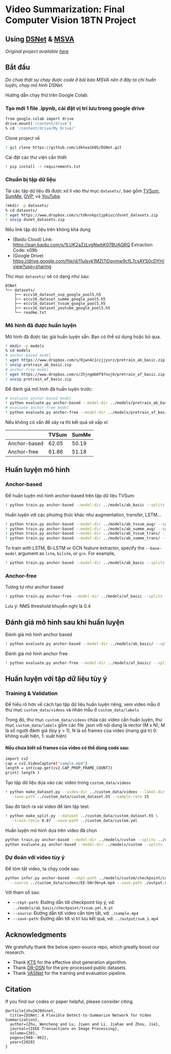 # Video Summarization: Final Computer Vision 18TN Project
## Using [DSNet](https://ieeexplore.ieee.org/document/9275314) & [MSVA](https://arxiv.org/pdf/2104.11530.pdf)
*Original project available [here](https://github.com/li-plus/DSNet)*

## Bắt đầu
*Do chưa thật sự chạy được code ở bài báo MSVA nên ở đây ta chỉ huấn luyện, chạy mô hình DSNet.*

Hướng dẫn chạy thử trên Google Colab.
### Tạo mới 1 file .ipynb, cài đặt vị trí lưu trong google drive
```sh
from google.colab import drive
drive.mount('/content/drive')
% cd '/content/drive/My Drive/'
```

Clone project về
```sh
! git clone https://github.com/idkhoa1605/DSNet.git
```

Cài đặt các thư viện cần thiết
```sh
! pip install -r requirements.txt
```

### Chuẩn bị tập dữ liệu

Tải các tập dữ liệu đã được xử lí vào thư mục `datasets/`, bao gồm [TVSum](https://github.com/yalesong/tvsum), [SumMe](https://gyglim.github.io/me/vsum/index.html), [OVP](https://sites.google.com/site/vsummsite/download), và [YouTube](https://sites.google.com/site/vsummsite/download).

```sh
!mkdir -p datasets/ 
% cd datasets/
! wget https://www.dropbox.com/s/tdknvkpz1jp6iuz/dsnet_datasets.zip
! unzip dsnet_datasets.zip
```

Nếu link tập dữ liệu trên không khả dụng

+ (Baidu Cloud) Link: https://pan.baidu.com/s/1LUK2aZzLvgNwbK07BUAQRQ Extraction Code: x09b
+ (Google Drive) https://drive.google.com/file/d/11ulsvk1MZI7iDqymw9cfL7csAYS0cDYH/view?usp=sharing

Thư mục `datasets/` sẽ có dạng như sau:

```
DSNet
└── datasets/
    ├── eccv16_dataset_ovp_google_pool5.h5
    ├── eccv16_dataset_summe_google_pool5.h5
    ├── eccv16_dataset_tvsum_google_pool5.h5
    ├── eccv16_dataset_youtube_google_pool5.h5
    └── readme.txt
```

### Mô hình đã được huấn luyện

Mô hình đã được tác giả huấn luyện sẵn. Bạn có thể sử dụng hoặc bỏ qua.

```sh
! mkdir -p models 
% cd models
# anchor-based model
! wget https://www.dropbox.com/s/0jwn4c1ccjjysrz/pretrain_ab_basic.zip
! unzip pretrain_ab_basic.zip
# anchor-free model
! wget https://www.dropbox.com/s/2hjngmb0f97nxj0/pretrain_af_basic.zip
! unzip pretrain_af_basic.zip
```

Để đánh giá mô hình đã huấn luyện trước:

```sh
# evaluate anchor-based model
! python evaluate.py anchor-based --model-dir ../models/pretrain_ab_basic/ --splits ../splits/tvsum.yml ../splits/summe.yml
# evaluate anchor-free model
! python evaluate.py anchor-free --model-dir ../models/pretrain_af_basic/ --splits ../splits/tvsum.yml ../splits/summe.yml --nms-thresh 0.4
```

Nếu không có vấn đề xảy ra thì kết quả sẽ xấp xỉ:

|              | TVSum | SumMe |
| ------------ | ----- | ----- |
| Anchor-based | 62.05 | 50.19 |
| Anchor-free  | 61.86 | 51.18 |

## Huấn luyện mô hình

### Anchor-based

Để huấn luyện mô hình anchor-based trên tập dữ liệu TVSum:

```sh
! python train.py anchor-based --model-dir ../models/ab_basic --splits ../splits/tvsum.yml ../splits/summe.yml
```

Huấn luyện với các phương thức khác như augmentation, transfer, LSTM...

```sh
! python train.py anchor-based --model-dir ../models/ab_tvsum_aug/ --splits ../splits/tvsum_aug.yml
! python train.py anchor-based --model-dir ../models/ab_summe_aug/ --splits ../splits/summe_aug.yml
! python train.py anchor-based --model-dir ../models/ab_tvsum_trans/ --splits ../splits/tvsum_trans.yml
! python train.py anchor-based --model-dir ../models/ab_summe_trans/ --splits ../splits/summe_trans.yml
```

To train with LSTM, Bi-LSTM or GCN feature extractor, specify the `--base-model` argument as `lstm`, `bilstm`, or `gcn`. For example,

```sh
! python train.py anchor-based --model-dir ../models/ab_basic --splits ../splits/tvsum.yml ../splits/summe.yml --base-model lstm
```

### Anchor-free

Tương tự như anchor based

```sh
! python train.py anchor-free --model-dir ../models/af_basic --splits ../splits/tvsum.yml ../splits/summe.yml --nms-thresh 0.4
```

Lưu ý: NMS threshold khuyến nghị là 0.4

## Đánh giá mô hình sau khi huấn luyện

Đánh giá mô hình anchor based
```sh
! python evaluate.py anchor-based --model-dir ../models/ab_basic/ --splits ../splits/tvsum.yml ../splits/summe.yml
```

Đánh giá mô hình anchor free

```sh
! python evaluate.py anchor-free --model-dir ../models/af_basic/ --splits ../splits/tvsum.yml ../splits/summe.yml --nms-thresh 0.4
```


## Huấn luyện với tập dữ liệu tùy ý

### Training & Validation

Để hiểu rõ hơn về cách tạo tập dữ liệu huấn luyện riêng, xem video mẫu ở thư mục `custom_data/videos` và nhãn mẫu ở `custom_data/labels`

Trong đó, thư mục `custom_data/videos` chứa các video cần huấn luyện, thư mục `custom_data/labels` gồm các file .json với nội dung là vector (M x N); M là số người đánh giá (tùy ý > 1), N là số frames của video (mang giá trị 0: không xuất hiện, 1: xuất hiện) 

#### Nếu chưa biết số frames của video có thể dùng code sau:
```sh
import cv2
cap = cv2.VideoCapture("sample.mp4")
length = int(cap.get(cv2.CAP_PROP_FRAME_COUNT))
print( length )
```

Tạo tập dữ liệu dựa vào các video trong `custom_data/videos`

```sh
! python make_dataset.py --video-dir ../custom_data/videos --label-dir ../custom_data/labels \
  --save-path ../custom_data/custom_dataset.h5 --sample-rate 15
```

Sau đó tách ra vài video để làm tập test:

```sh
! python make_split.py --dataset ../custom_data/custom_dataset.h5 \
  --train-ratio 0.67 --save-path ../custom_data/custom.yml
```

Huấn luyện mô hình dựa trên video đã chọn

```sh
python train.py anchor-based --model-dir ../models/custom --splits ../custom_data/custom.yml
python evaluate.py anchor-based --model-dir ../models/custom --splits ../custom_data/custom.yml
```

### Dự đoán với video tùy ý

Để tóm tắt video, ta chạy code sau:

```sh
python infer.py anchor-based --ckpt-path ../models/custom/checkpoint/custom.yml.0.pt \
  --source ../custom_data/videos/EE-bNr36nyA.mp4 --save-path ./output.mp4
```

 Với tham số sau:
 - ```--ckpt-path```: Đường dẫn tới checkpoint tùy ý, vd: ```../models/ab_basic/checkpoint/tvsum.yml.0.pt```
 - ```--source```: Đường dẫn tới video cần tóm tắt, vd: ```./sample.mp4```
 - ```--save-path```: Đường dẫn tới vị trí lưu kết quả, vd: ```../output/sum_1.mp4```

## Acknowledgments

We gratefully thank the below open-source repo, which greatly boost our research.

+ Thank [KTS](https://github.com/pathak22/videoseg/tree/master/lib/kts) for the effective shot generation algorithm.
+ Thank [DR-DSN](https://github.com/KaiyangZhou/pytorch-vsumm-reinforce) for the pre-processed public datasets.
+ Thank [VASNet](https://github.com/ok1zjf/VASNet) for the training and evaluation pipeline.

## Citation

If you find our codes or paper helpful, please consider citing.

```
@article{zhu2020dsnet,
  title={DSNet: A Flexible Detect-to-Summarize Network for Video Summarization},
  author={Zhu, Wencheng and Lu, Jiwen and Li, Jiahao and Zhou, Jie},
  journal={IEEE Transactions on Image Processing},
  volume={30},
  pages={948--962},
  year={2020}
}
```
